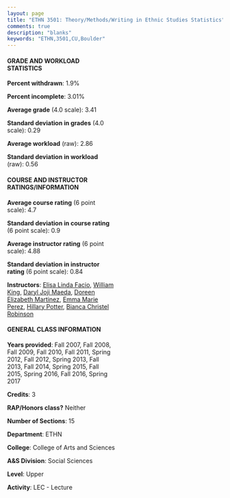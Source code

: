 ```yaml
---
layout: page
title: "ETHN 3501: Theory/Methods/Writing in Ethnic Studies Statistics"
comments: true
description: "blanks"
keywords: "ETHN,3501,CU,Boulder"
---
```

<head>
<script src="https://ajax.googleapis.com/ajax/libs/jquery/2.1.3/jquery.min.js"></script>
<script src="https://dl.dropboxusercontent.com/s/pc42nxpaw1ea4o9/highcharts.js?dl=0"></script>
<!-- <script src="../assets/js/highcharts.js"></script> -->
<style type="text/css">@font-face {
	font-family: "Bebas Neue";
	src: url(https://www.filehosting.org/file/details/544349/BebasNeue Regular.otf) format("opentype");
	}
	h1.Bebas { 
		font-family: "Bebas Neue", Verdana, Tahoma;
	}
</style>
</head>
<body>
	<div id="container" style="float: right; width: 45%; height: 88%; margin-left: 2.5%; margin-right: 2.5%;"></div>
	<script language="JavaScript">
		$(document).ready(function() {
		var chart = {type: 'column'};
		var title = {text: 'Grade Distribution'};
		var xAxis = {categories: ['A','B','C','D','F'],crosshair: true};
		var yAxis = {min: 0,title: {text: 'Percentage'}};
		var tooltip = {headerFormat: '<center><b><span style="font-size:20px">{point.key}</span></b></center>',
		               pointFormat: '<td style="padding:0"><b>{point.y:.1f}%</b></td>',
		               footerFormat: '</table>',shared: true,useHTML: true};
		var plotOptions = {column: {pointPadding: 0.0,borderWidth: 0}};  
		var credits = {enabled: false};var series= [{name: 'Percent',data: [61.22,29.16,7.04,1.61,0.98,]}];
		var json = {};
		json.chart = chart;
		json.title = title;
		json.tooltip = tooltip;
		json.xAxis = xAxis;
		json.yAxis = yAxis;  
		json.series = series;
		json.plotOptions = plotOptions;  
		json.credits = credits;
		$('#container').highcharts(json);
	});
	</script>
</body>
			   
#### GRADE AND WORKLOAD STATISTICS

**Percent withdrawn**: 1.9%

**Percent incomplete**: 3.01%

**Average grade** (4.0 scale): 3.41

**Standard deviation in grades** (4.0 scale): 0.29

**Average workload** (raw): 2.86

**Standard deviation in workload** (raw): 0.56

#### COURSE AND INSTRUCTOR RATINGS/INFORMATION

**Average course rating** (6 point scale): 4.7

**Standard deviation in course rating** (6 point scale): 0.9

**Average instructor rating** (6 point scale): 4.88

**Standard deviation in instructor rating** (6 point scale): 0.84

**Instructors**: <a href='../../instructors/Elisa_Linda_Facio'>Elisa Linda Facio</a>, <a href='../../instructors/William_King'>William King</a>, <a href='../../instructors/Daryl_Joji_Maeda'>Daryl Joji Maeda</a>, <a href='../../instructors/Doreen_Elizabeth_Martinez'>Doreen Elizabeth Martinez</a>, <a href='../../instructors/Emma_Marie_Perez'>Emma Marie Perez</a>, <a href='../../instructors/Hillary_Potter'>Hillary Potter</a>, <a href='../../instructors/Bianca_Christel_Robinson'>Bianca Christel Robinson</a>

#### GENERAL CLASS INFORMATION

**Years provided**: Fall 2007, Fall 2008, Fall 2009, Fall 2010, Fall 2011, Spring 2012, Fall 2012, Spring 2013, Fall 2013, Fall 2014, Spring 2015, Fall 2015, Spring 2016, Fall 2016, Spring 2017

**Credits**: 3

**RAP/Honors class?** Neither

**Number of Sections**: 15

**Department**: ETHN

**College**: College of Arts and Sciences

**A&S Division**: Social Sciences

**Level**: Upper

**Activity**: LEC - Lecture
